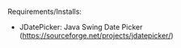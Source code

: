 Requirements/Installs:
 - JDatePicker: Java Swing Date Picker (https://sourceforge.net/projects/jdatepicker/)
